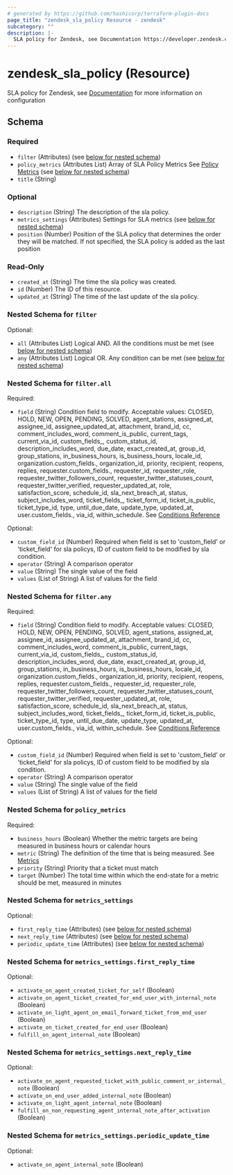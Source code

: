 ```yaml
---
# generated by https://github.com/hashicorp/terraform-plugin-docs
page_title: "zendesk_sla_policy Resource - zendesk"
subcategory: ""
description: |-
  SLA policy for Zendesk, see Documentation https://developer.zendesk.com/api-reference/ticketing/business-rules/sla_policies for more information on configuration
---
```


# zendesk_sla_policy (Resource)

SLA policy for Zendesk, see [Documentation](https://developer.zendesk.com/api-reference/ticketing/business-rules/sla_policies) for more information on configuration



<!-- schema generated by tfplugindocs -->
## Schema

### Required

- `filter` (Attributes) (see [below for nested schema](#nestedatt--filter))
- `policy_metrics` (Attributes List) Array of SLA Policy Metrics See [Policy Metrics](https://developer.zendesk.com/api-reference/ticketing/business-rules/sla_policies/#policy-metric) (see [below for nested schema](#nestedatt--policy_metrics))
- `title` (String)

### Optional

- `description` (String) The description of the sla policy.
- `metrics_settings` (Attributes) Settings for SLA metrics (see [below for nested schema](#nestedatt--metrics_settings))
- `position` (Number) Position of the SLA policy that determines the order they will be matched. If not specified, the SLA policy is added as the last position

### Read-Only

- `created_at` (String) The time the sla policy was created.
- `id` (Number) The ID of this resource.
- `updated_at` (String) The time of the last update of the sla policy.

<a id="nestedatt--filter"></a>
### Nested Schema for `filter`

Optional:

- `all` (Attributes List) Logical AND. All the conditions must be met (see [below for nested schema](#nestedatt--filter--all))
- `any` (Attributes List) Logical OR. Any condition can be met (see [below for nested schema](#nestedatt--filter--any))

<a id="nestedatt--filter--all"></a>
### Nested Schema for `filter.all`

Required:

- `field` (String) Condition field to modify. Acceptable values: CLOSED, HOLD, NEW, OPEN, PENDING, SOLVED, agent_stations, assigned_at, assignee_id, assignee_updated_at, attachment, brand_id, cc, comment_includes_word, comment_is_public, current_tags, current_via_id, custom_fields_, custom_status_id, description_includes_word, due_date, exact_created_at, group_id, group_stations, in_business_hours, is_business_hours, locale_id, organization.custom_fields., organization_id, priority, recipient, reopens, replies, requester.custom_fields., requester_id, requester_role, requester_twitter_followers_count, requester_twitter_statuses_count, requester_twitter_verified, requester_updated_at, role, satisfaction_score, schedule_id, sla_next_breach_at, status, subject_includes_word, ticket_fields_, ticket_form_id, ticket_is_public, ticket_type_id, type, until_due_date, update_type, updated_at, user.custom_fields., via_id, within_schedule. See [Conditions Reference](https://developer.zendesk.com/documentation/ticketing/reference-guides/conditions-reference)

Optional:

- `custom_field_id` (Number) Required when field is set to 'custom_field' or 'ticket_field' for sla policys, ID of custom field to be modified by sla condition.
- `operator` (String) A comparison operator
- `value` (String) The single value of the field
- `values` (List of String) A list of values for the field


<a id="nestedatt--filter--any"></a>
### Nested Schema for `filter.any`

Required:

- `field` (String) Condition field to modify. Acceptable values: CLOSED, HOLD, NEW, OPEN, PENDING, SOLVED, agent_stations, assigned_at, assignee_id, assignee_updated_at, attachment, brand_id, cc, comment_includes_word, comment_is_public, current_tags, current_via_id, custom_fields_, custom_status_id, description_includes_word, due_date, exact_created_at, group_id, group_stations, in_business_hours, is_business_hours, locale_id, organization.custom_fields., organization_id, priority, recipient, reopens, replies, requester.custom_fields., requester_id, requester_role, requester_twitter_followers_count, requester_twitter_statuses_count, requester_twitter_verified, requester_updated_at, role, satisfaction_score, schedule_id, sla_next_breach_at, status, subject_includes_word, ticket_fields_, ticket_form_id, ticket_is_public, ticket_type_id, type, until_due_date, update_type, updated_at, user.custom_fields., via_id, within_schedule. See [Conditions Reference](https://developer.zendesk.com/documentation/ticketing/reference-guides/conditions-reference)

Optional:

- `custom_field_id` (Number) Required when field is set to 'custom_field' or 'ticket_field' for sla policys, ID of custom field to be modified by sla condition.
- `operator` (String) A comparison operator
- `value` (String) The single value of the field
- `values` (List of String) A list of values for the field



<a id="nestedatt--policy_metrics"></a>
### Nested Schema for `policy_metrics`

Required:

- `business_hours` (Boolean) Whether the metric targets are being measured in business hours or calendar hours
- `metric` (String) The definition of the time that is being measured. See [Metrics](https://developer.zendesk.com/api-reference/ticketing/business-rules/sla_policies/#metrics)
- `priority` (String) Priority that a ticket must match
- `target` (Number) The total time within which the end-state for a metric should be met, measured in minutes


<a id="nestedatt--metrics_settings"></a>
### Nested Schema for `metrics_settings`

Optional:

- `first_reply_time` (Attributes) (see [below for nested schema](#nestedatt--metrics_settings--first_reply_time))
- `next_reply_time` (Attributes) (see [below for nested schema](#nestedatt--metrics_settings--next_reply_time))
- `periodic_update_time` (Attributes) (see [below for nested schema](#nestedatt--metrics_settings--periodic_update_time))

<a id="nestedatt--metrics_settings--first_reply_time"></a>
### Nested Schema for `metrics_settings.first_reply_time`

Optional:

- `activate_on_agent_created_ticket_for_self` (Boolean)
- `activate_on_agent_ticket_created_for_end_user_with_internal_note` (Boolean)
- `activate_on_light_agent_on_email_forward_ticket_from_end_user` (Boolean)
- `activate_on_ticket_created_for_end_user` (Boolean)
- `fulfill_on_agent_internal_note` (Boolean)


<a id="nestedatt--metrics_settings--next_reply_time"></a>
### Nested Schema for `metrics_settings.next_reply_time`

Optional:

- `activate_on_agent_requested_ticket_with_public_comment_or_internal_note` (Boolean)
- `activate_on_end_user_added_internal_note` (Boolean)
- `activate_on_light_agent_internal_note` (Boolean)
- `fulfill_on_non_requesting_agent_internal_note_after_activation` (Boolean)


<a id="nestedatt--metrics_settings--periodic_update_time"></a>
### Nested Schema for `metrics_settings.periodic_update_time`

Optional:

- `activate_on_agent_internal_note` (Boolean)
